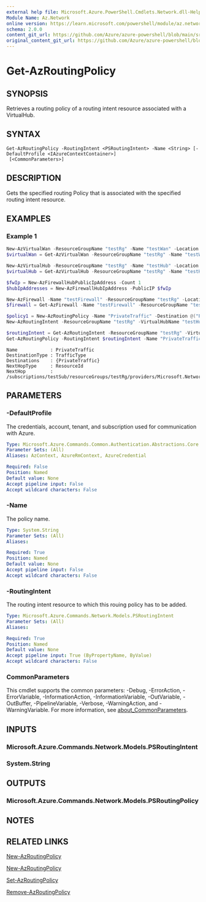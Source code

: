 ```yaml
---
external help file: Microsoft.Azure.PowerShell.Cmdlets.Network.dll-Help.xml
Module Name: Az.Network
online version: https://learn.microsoft.com/powershell/module/az.network/get-azroutingpolicy
schema: 2.0.0
content_git_url: https://github.com/Azure/azure-powershell/blob/main/src/Network/Network/help/Get-AzRoutingPolicy.md
original_content_git_url: https://github.com/Azure/azure-powershell/blob/main/src/Network/Network/help/Get-AzRoutingPolicy.md
---
```


# Get-AzRoutingPolicy

## SYNOPSIS
Retrieves a routing policy of a routing intent resource associated with a VirtualHub.

## SYNTAX

```
Get-AzRoutingPolicy -RoutingIntent <PSRoutingIntent> -Name <String> [-DefaultProfile <IAzureContextContainer>]
 [<CommonParameters>]
```

## DESCRIPTION
Gets the specified routing Policy that is associated with the specified routing intent resource.

## EXAMPLES

### Example 1

```powershell
New-AzVirtualWan -ResourceGroupName "testRg" -Name "testWan" -Location "westcentralus" -VirtualWANType "Standard" -AllowVnetToVnetTraffic -AllowBranchToBranchTraffic
$virtualWan = Get-AzVirtualWan -ResourceGroupName "testRg" -Name "testWan"

New-AzVirtualHub -ResourceGroupName "testRg" -Name "testHub" -Location "westcentralus" -AddressPrefix "10.0.0.0/16" -VirtualWan $virtualWan
$virtualHub = Get-AzVirtualHub -ResourceGroupName "testRg" -Name "testHub"

$fwIp = New-AzFirewallHubPublicIpAddress -Count 1
$hubIpAddresses = New-AzFirewallHubIpAddress -PublicIP $fwIp

New-AzFirewall -Name "testFirewall" -ResourceGroupName "testRg" -Location "westcentralus" -Sku AZFW_Hub -VirtualHubId $virtualHub.Id -HubIPAddress $hubIpAddresses
$firewall = Get-AzFirewall -Name "testFirewall" -ResourceGroupName "testRg"

$policy1 = New-AzRoutingPolicy -Name "PrivateTraffic" -Destination @("PrivateTraffic") -NextHop $firewall.Id
New-AzRoutingIntent -ResourceGroupName "testRg" -VirtualHubName "testHub" -Name "testRoutingIntent" -RoutingPolicy @($policy1)

$routingIntent = Get-AzRoutingIntent -ResourceGroupName "testRg" -VirtualHubName "testHub" -Name "testRoutingIntent"
Get-AzRoutingPolicy -RoutingIntent $routingIntent -Name "PrivateTraffic"
```

```output
Name            : PrivateTraffic
DestinationType : TrafficType
Destinations    : {PrivateTraffic}
NextHopType     : ResourceId
NextHop         : /subscriptions/testSub/resourceGroups/testRg/providers/Microsoft.Network/azureFirewalls/testFirewall
```

## PARAMETERS

### -DefaultProfile
The credentials, account, tenant, and subscription used for communication with Azure.

```yaml
Type: Microsoft.Azure.Commands.Common.Authentication.Abstractions.Core.IAzureContextContainer
Parameter Sets: (All)
Aliases: AzContext, AzureRmContext, AzureCredential

Required: False
Position: Named
Default value: None
Accept pipeline input: False
Accept wildcard characters: False
```

### -Name
The policy name.

```yaml
Type: System.String
Parameter Sets: (All)
Aliases:

Required: True
Position: Named
Default value: None
Accept pipeline input: False
Accept wildcard characters: False
```

### -RoutingIntent
The routing intent resource to which this rouing policy has to be added. 

```yaml
Type: Microsoft.Azure.Commands.Network.Models.PSRoutingIntent
Parameter Sets: (All)
Aliases:

Required: True
Position: Named
Default value: None
Accept pipeline input: True (ByPropertyName, ByValue)
Accept wildcard characters: False
```

### CommonParameters
This cmdlet supports the common parameters: -Debug, -ErrorAction, -ErrorVariable, -InformationAction, -InformationVariable, -OutVariable, -OutBuffer, -PipelineVariable, -Verbose, -WarningAction, and -WarningVariable. For more information, see [about_CommonParameters](http://go.microsoft.com/fwlink/?LinkID=113216).

## INPUTS

### Microsoft.Azure.Commands.Network.Models.PSRoutingIntent

### System.String

## OUTPUTS

### Microsoft.Azure.Commands.Network.Models.PSRoutingPolicy

## NOTES

## RELATED LINKS

[New-AzRoutingPolicy](./New-AzRoutingPolicy.md)

[New-AzRoutingPolicy](./New-AzRoutingPolicy.md)

[Set-AzRoutingPolicy](./Set-AzRoutingPolicy.md)

[Remove-AzRoutingPolicy](./Remove-AzRoutingPolicy.md)
